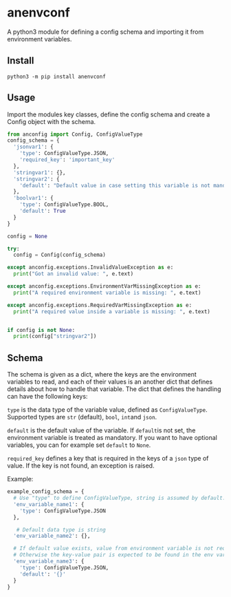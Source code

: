 # anenvconf

A python3 module for defining a config schema and importing it from environment variables.

## Install

```shell
python3 -m pip install anenvconf
```

## Usage

Import the modules key classes, define the config schema and create a Config object with the schema.

```python
from anconfig import Config, ConfigValueType
config_schema = {
  'jsonvar1': {
    'type': ConfigValueType.JSON,
    'required_key': 'important_key'
  },
  'stringvar1': {},
  'stringvar2': {
    'default': "Default value in case setting this variable is not mandatory"
  },
  'boolvar1': {
    'type': ConfigValueType.BOOL,
    'default': True
  }
}

config = None

try:
  config = Config(config_schema)

except anconfig.exceptions.InvalidValueException as e:
  print("Got an invalid value: ", e.text)

except anconfig.exceptions.EnvironmentVarMissingException as e:
  print("A required environment variable is missing: ", e.text)

except anconfig.exceptions.RequiredVarMissingException as e:
  print("A required value inside a variable is missing: ", e.text)


if config is not None:
  print(config["stringvar2"])
```

## Schema

The schema is given as a dict, where the keys are the environment variables to read, and each of
their values is an another dict that defines details about how to handle that variable. The dict that
defines the handling can have the following keys:

`type` is the data type of the variable value, defined as `ConfigValueType`. Supported types are `str` (default),
`bool`, `int`and `json`.

`default` is the default value of the variable. If `default`is not set, the environment variable is treated
as mandatory. If you want to have optional variables, you can for example set `default` to `None`.

`required_key` defines a key that is required in the keys of a `json` type of value. If the key is not found, an exception is raised.

Example:

```python
example_config_schema = {
  # Use "type" to define ConfigValueType, string is assumed by default.
  'env_variable_name1': {
    'type': ConfigValueType.JSON
  },

   # Default data type is string
  'env_variable_name2': {},

  # If default value exists, value from environment variable is not required.
  # Otherwise the key-value pair is expected to be found in the env variables.
  'env_variable_name3': {
    'type': ConfigValueType.JSON,
    'default': '{}'
  }
}
```

